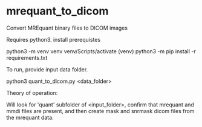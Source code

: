 # mrequant_to_dicom
Convert MREquant binary files to DICOM images

Requires python3.   install prerequistes

python3 -m venv venv
venv/Scripts/activate
(venv) python3 -m pip install -r requirements.txt

To run, provide input data folder.

python3 quant_to_dicom.py <data_folder>

Theory of operation:

Will look for 'quant' subfolder of <input_folder>, confirm that mrequant and mmdi files are present, and then create mask and snrmask dicom files from the mrequant data.